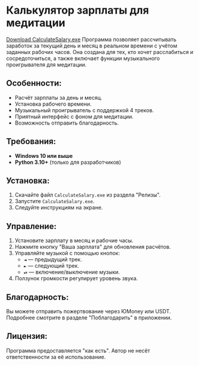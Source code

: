 # Калькулятор зарплаты для медитации
[Download CalculateSalary.exe](https://github.com/kipvent/CalculateSalary/releases/latest)
Программа позволяет рассчитывать заработок за текущий день и месяц в реальном времени с учётом заданных рабочих часов. Она создана для тех, кто хочет расслабиться и сосредоточиться, а также включает функции музыкального проигрывателя для медитации.

## Особенности:
- Расчёт зарплаты за день и месяц.
- Установка рабочего времени.
- Музыкальный проигрыватель с поддержкой 4 треков.
- Приятный интерфейс с фоном для медитации.
- Возможность отправить благодарность.

## Требования:
- **Windows 10 или выше**
- **Python 3.10+** (только для разработчиков)

## Установка:
1. Скачайте файл `CalculateSalary.exe` из раздела "Релизы".
2. Запустите `CalculateSalary.exe`.
3. Следуйте инструкциям на экране.

## Управление:
1. Установите зарплату в месяц и рабочие часы.
2. Нажмите кнопку "Ваша зарплата" для обновления расчётов.
3. Управляйте музыкой с помощью кнопок:
   - `◄` — предыдущий трек.
   - `►` — следующий трек.
   - `⏯` — включение/выключение музыки.
4. Ползунок громкости регулирует уровень звука.

## Благодарность:
Вы можете отправить пожертвование через ЮMoney или USDT. Подробнее смотрите в разделе "Поблагодарить" в приложении.

## Лицензия:
Программа предоставляется "как есть". Автор не несёт ответственности за её использование.


